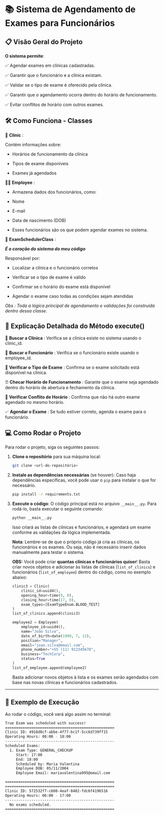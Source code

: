 
# 📚 Sistema de Agendamento de Exames para Funcionários

## 📋 Visão Geral do Projeto

**O sistema permite**:

✅ Agendar exames em clínicas cadastradas.

✅ Garantir que o funcionário e a clínica existam.

✅ Validar se o tipo de exame é oferecido pela clínica.

✅ Garantir que o agendamento ocorra dentro do horário de funcionamento.

✅ Evitar conflitos de horário com outros exames.


## 🛠 Como Funciona - Classes

🏥 **Clinic** :

Contém informações sobre:

- Horários de funcionamento da clínica

- Tipos de exame disponíveis

- Exames já agendados

👨‍💼 **Employee** :

- Armazena dados dos funcionários, como:

- Nome

- E-mail

- Data de nascimento (DOB)

- Esses funcionários são os que podem agendar exames no sistema.

📅 **ExamSchedulerClass** :

***É o coração do sistema do meu código***

Responsável por:

- Localizar a clínica e o funcionário corretos

- Verificar se o tipo de exame é válido

- Confirmar se o horário do exame está disponível

- Agendar o exame caso todas as condições sejam atendidas

*Obs : Toda a lógica principal de agendamento e validações foi construída dentro dessa classe.*

## 🔎 Explicação Detalhada do Método execute()

🔎 **Buscar a Clínica** :
Verifica se a clínica existe no sistema usando o clinic_id.

🔎 **Buscar o Funcionário** :
Verifica se o funcionário existe usando o employee_id.

📑 **Verificar o Tipo de Exame** :
Confirma se o exame solicitado está disponível na clínica.

⏰ **Checar Horário de Funcionamento** :
Garante que o exame seja agendado dentro do horário de abertura e fechamento da clínica.

📆 **Verificar Conflito de Horário** :
Confirma que não há outro exame agendado no mesmo horário.

✅ **Agendar o Exame** :
Se tudo estiver correto, agenda o exame para o funcionário.


## 💻 Como Rodar o Projeto

Para rodar o projeto, siga os seguintes passos:

1. **Clone o repositório** para sua máquina local:
    ```bash
    git clone <url-do-repositório>
    ```

2. **Instale as dependências necessárias** (se houver):
    Caso haja dependências específicas, você pode usar o `pip` para instalar o que for necessário.
    ```bash
    pip install -r requirements.txt
    ```

3. **Execute o código**:
    O código principal está no arquivo `__main__.py`. Para rodá-lo, basta executar o seguinte comando:

    ```bash
    python __main__.py
    ```

    Isso criará as listas de clínicas e funcionários, e agendará um exame conforme as validações da lógica implementada.

    **Nota**: Lembre-se de que o próprio código já cria as clínicas, os funcionários e os exames. Ou seja, não é necessário inserir dados manualmente para testar o sistema.

    **OBS:** Você pode criar **quantas clínicas e funcionários quiser**! Basta criar novos objetos e adicionar às listas de clínicas (`list_of_clinics`) e funcionários (`list_of_employee`) dentro do código, como no exemplo abaixo:

    ```python
    clinic3 = Clinic(
        clinic_id=uuid4(),
        opening_hour=time(9, 0),
        closing_hour=time(17, 0),
        exam_types=[ExamTypeEnum.BLOOD_TEST]
    )
    list_of_clinics.append(clinic3)
    
    employee2 = Employee(
        employee_id=uuid4(),
        name="João Silva",
        date_of_birth=date(1990, 7, 12),
        position="Manager",
        email="joao.silva@email.com",
        phone_number="+55 (11) 912345678",
        business="TechCorp",
        status=True
    )
    list_of_employee.append(employee2)
    ```

    Basta adicionar novos objetos à lista e os exames serão agendados com base nas novas clínicas e funcionários cadastrados.

---

## 📜 Exemplo de Execução

Ao rodar o código, você verá algo assim no terminal:

```bash
True Exam was scheduled with success!
==================================================
Clinic ID: 4918d8cf-abbe-4f77-bc1f-5cc6d739ff15   
Operating Hours: 08:00 - 18:00
--------------------------------------------------
Scheduled Exams:
  1. Exam Type: GENERAL_CHECKUP
     Start: 17:00
     End: 18:00
     Scheduled by: Maria Valentina
     Employee DOB: 05/11/2004
     Employee Email: mariavalentina995@email.com  

==================================================
==================================================
Clinic ID: 572532f7-c608-4eaf-8482-fdc6f4196516   
Operating Hours: 06:00 - 17:00
--------------------------------------------------
  No exams scheduled.
==================================================
